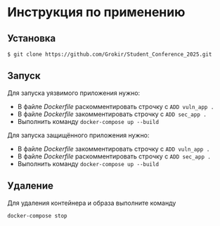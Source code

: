 # Инструкция по применению
## Установка
``` 
$ git clone https://github.com/Grokir/Student_Conference_2025.git
```

## Запуск
Для запуска уязвимого приложения нужно:
* В файле _Dockerfile_ раскомментировать строчку с ``` ADD vuln_app . ```
* В файле _Dockerfile_ закомментировать строчку с ``` ADD sec_app . ```
* Выполнить команду ```docker-compose up --build```


Для запуска защищённого приложения нужно:
* В файле _Dockerfile_ закомментировать строчку с ``` ADD vuln_app . ```
* В файле _Dockerfile_ раскомментировать строчку с ``` ADD sec_app . ```
* Выполнить команду ```docker-compose up --build```

## Удаление
Для удаления контейнера и образа выполните команду
```
docker-compose stop
```
